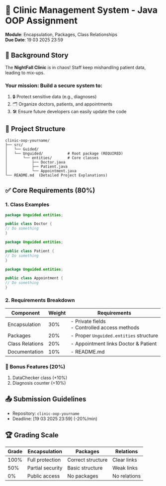 # 🏥 Clinic Management System - Java OOP Assignment
**Module**: Encapsulation, Packages, Class Relationships  
**Due Date**: 19 03 2025 23:59

## 📖 Background Story
The **NightFall Clinic** is in chaos! Staff keep mishandling patient data, leading to mix-ups.
### Your mission: Build a secure system to:
1. 🔒 Protect sensitive data (e.g., diagnoses)
2. 🗂️ Organize doctors, patients, and appointments
3. 🛠️ Ensure future developers can easily update the code

## 📂 Project Structure
```
clinic-oop-yourname/
├── src/
│   └── Guided/
│   └── Unguided/           # Root package (REQUIRED)
│       └── entities/       # Core classes
│           ├── Doctor.java
│           ├── Patient.java
│           └── Appointment.java
└── README.md  (Detailed Project Explanations)
```

## ✅ Core Requirements (80%)

### 1. Class Examples

```java
package Unguided.entities;

public class Doctor {
// Do something
}
```

```java
package Unguided.entities;

public class Patient {
// Do something
}
```

```java
package Unguided.entities;

public class Appointment {
// Do something
}
```

### 2. Requirements Breakdown
| Component | Weight | Requirements |
|-----------|---------|--------------|
| Encapsulation | 30% | - Private fields<br>- Controlled access methods |
| Packages | 20% | - Proper `Unguided.entities` structure |
| Class Relations | 20% | - Appointment links Doctor & Patient |
| Documentation | 10% | - README.md |

### 🌟 Bonus Features (20%)
1. DataChecker class (+10%)
2. Diagnosis counter (+10%)

## 📤 Submission Guidelines
- Repository: `clinic-oop-yourname`
- Deadline: [19 03 2025 23:59] (-20%/min)

## 🏆 Grading Scale
| Grade | Encapsulation | Packages | Relations |
|-------|---------------|----------|-----------|
| 100% | Full protection | Correct structure | Clear links |
| 50% | Partial security | Basic structure | Weak links |
| 0% | Public access | No packages | No relations |